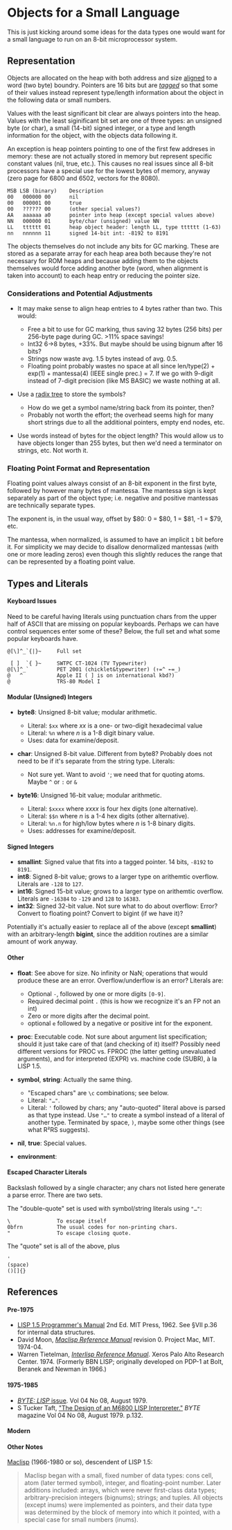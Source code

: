 Objects for a Small Language
============================

This is just kicking around some ideas for the data types one would
want for a small language to run on an 8-bit microprocessor system.

Representation
--------------

Objects are allocated on the heap with both address and size [aligned]
to a word (two byte) boundry. Pointers are 16 bits but are _[tagged]_
so that some of their values instead represent type/length information
about the object in the following data or small numbers.

Values with the least significant bit clear are always pointers into
the heap. Values with the least siginificant bit set are one of three
types: an unsigned byte (or char), a small (14-bit) signed integer, or
a type and length information for the object, with the objects data
following it.

An exception is heap pointers pointing to one of the first few
addreses in memory: these are not actually stored in memory but
represent specific constant values (nil, true, etc.). This causes no
real issues since all 8-bit processors have a special use for the
lowest bytes of memory, anyway (zero page for 6800 and 6502, vectors
for the 8080).

    MSB LSB (binary)    Description
    00   000000 00      nil
    00   000001 00      true
    00   ?????? 00      (other special values?)
    AA   aaaaaa a0      pointer into heap (except special values above)
    NN   000000 01      byte/char (unsigned) value NN
    LL   tttttt 01      heap object header: length LL, type tttttt (1-63)
    nn   nnnnnn 11      signed 14-bit int: -8192 to 8191

The objects themselves do not include any bits for GC marking. These
are stored as a separate array for each heap area both because they're
not necessary for ROM heaps and because adding them to the objects
themselves would force adding another byte (word, when alignment is
taken into account) to each heap entry or reducing the pointer size.

### Considerations and Potential Adjustments

- It may make sense to align heap entries to 4 bytes rather than two.
  This would:
  - Free a bit to use for GC marking, thus saving 32 bytes (256 bits)
    per 256-byte page during GC. >11% space savings!
  - Int32 6→8 bytes, +33%. But maybe should be using bignum after 16 bits?
  - Strings now waste avg. 1.5 bytes instead of avg. 0.5.
  - Floating point probably wastes no space at all since len/type(2) +
    exp(1) + mantessa(4) (IEEE single prec.) = 7. If we go with
    9-digit instead of 7-digit precision (like MS BASIC) we waste
    nothing at all.

- Use a [radix tree] to store the symbols?
  - How do we get a symbol name/string back from its pointer, then?
  - Probably not worth the effort; the overhead seems high for many
    short strings due to all the additional pointers, empty end nodes,
    etc.

- Use words instead of bytes for the object length? This would allow
  us to have objects longer than 255 bytes, but then we'd need a
  terminator on strings, etc. Not worth it.

### Floating Point Format and Representation

Floating point values always consist of an 8-bit exponent in the first
byte, followed by however many bytes of mantessa. The mantessa sign is
kept separately as part of the object type; i.e. negative and positive
mantessas are technically separate types.

The exponent is, in the usual way, offset by $80: 0 = $80, 1 = $81,
-1 = $79, etc.

The mantessa, when normalized, is assumed to have an implicit `1` bit
before it. For simplicity we may decide to disallow denormalized
mantessas (with one or more leading zeros) even though this slightly
reduces the range that can be represented by a floating point value.


Types and Literals
------------------

#### Keyboard Issues

Need to be careful having literals using punctuation chars from the
upper half of ASCII that are missing on popular keyboards. Perhaps we
can have control sequences enter some of these? Below, the full set
and what some popular keyboards have.

    @[\]^_`{|}~     Full set

     [ ]  `{ }~     SWTPC CT-1024 (TV Typewriter)
    @[\]^_`         PET 2001 (chicklet&typewriter) (↑=^ ←=_)
    @   ^           Apple II ( ] is on international kbd?)
    @               TRS-80 Model I

#### Modular (Unsigned) Integers

- __byte8__: Unsigned 8-bit value; modular arithmetic.
  - Literal: `$xx` where _xx_ is a one- or two-digit hexadecimal value
  - Literal: `%n` where _n_ is a 1-8 digit binary value.
  - Uses: data for examine/deposit.

- __char__: Unsigned 8-bit value. Different from byte8? Probably does
  not need to be if it's separate from the string type. Literals:
  - Not sure yet. Want to avoid `'`; we need that for quoting atoms.
    Maybe `^` or `:` or `&`

- __byte16__: Unsigned 16-bit value; modular arithmetic.
  - Literal: `$xxxx` where _xxxx_ is four hex digits (one alternative).
  - Literal: `$$n` where _n_ is a 1-4 hex digits (other alternative).
  - Literal: `%n.n` for high/low bytes where _n_ is 1-8 binary digits.
  - Uses: addresses for examine/deposit.

#### Signed Integers

- __smallint__: Signed value that fits into a tagged pointer.
  14 bits, `-8192` to `8191`.
- __int8__: Signed 8-bit value; grows to a larger type on arithemtic
  overflow. Literals are `-128` to `127`.
- __int16__: Signed 15-bit value; grows to a larger type on arithemtic
  overflow. Literals are `-16384` to `-129` and `128` to `16383`.
- __int32__: Signed 32-bit value. Not sure what to do about overflow:
  Error? Convert to floating point? Convert to bigint (if we have it)?

Potentially it's actually easier to replace all of the above (except
__smallint__) with an arbitrary-length __bigint__, since the addition
routines are a similar amount of work anyway.

#### Other

- __float__: See above for size. No infinity or NaN; operations that
  would produce these are an error. Overflow/underflow is an error?
  Literals are:
  - Optional `-`, followed by one or more digits `[0-9]`.
  - Required decimal point `.` (this is how we recognize it's an FP
    not an int)
  - Zero or more digits after the decimal point.
  - optional `e` followed by a negative or positive int for the
    exponent.

- __proc__: Executable code. Not sure about argument list
  specification; should it just take care of that (and checking of it)
  itself? Possibly need different versions for PROC vs. FPROC (the
  latter getting unevaluated arguments), and for interpreted (EXPR)
  vs. machine code (SUBR), à la LISP 1.5.

- __symbol__, __string__: Actually the same thing.
  - "Escaped chars" are `\c` combinations; see below.
  - Literal: `"…"`.
  - Literal: `'` followed by chars; any "auto-quoted" literal above is
    parsed as that type instead. Use `"…"` to create a symbol instead
    of a literal of another type. Terminated by space, `)`, maybe some
    other things (see what R²RS suggests).

- __nil__, __true__: Special values.

- __environment__:

#### Escaped Character Literals

Backslash followed by a single character; any chars not listed here
generate a parse error. There are two sets.

The "double-quote" set is used with symbol/string literals using `"…"`:

    \               To escape itself
    0bfrn           The usual codes for non-printing chars.
    "               To escape closing quote.

The "quote" set is all of the above, plus

    '
    (space)
    ()[]{}


References
----------

#### Pre-1975

- [LISP 1.5 Programmer's Manual][lisp1.5] 2nd Ed. MIT Press, 1962. See
  §VII p.36 for internal data structures.
- David Moon, [_Maclisp Reference Manual_][moonual] revision 0.
  Project Mac, MIT. 1974-04.
- Warren Tietelman, [_Interlisp Reference Manual_][interlisp74]. Xeros
  Palo Alto Research Center. 1974. (Formerly BBN LISP; originally
  developed on PDP-1 at Bolt, Beranek and Newman in 1966.)

#### 1975-1985

- [_BYTE: LISP_ issue][byte7908]. Vol 04 No 08, August 1979.
- S Tucker Taft, ["The Design of an M6800 LISP Interpreter."][taft79]
  _BYTE_ magazine Vol 04 No 08, August
  1979. p.132.

#### Modern

#### Other Notes

[Maclisp][wp-maclisp] (1966-1980 or so), descendent of LISP 1.5:

> Maclisp began with a small, fixed number of data types: cons cell,
> atom (later termed symbol), integer, and floating-point number.
> Later additions included: arrays, which were never first-class data
> types; arbitrary-precision integers (bignums); strings; and tuples.
> All objects (except inums) were implemented as pointers, and their
> data type was determined by the block of memory into which it
> pointed, with a special case for small numbers (inums).



<!-------------------------------------------------------------------->
[aligned]: https://en.wikipedia.org/wiki/Data_structure_alignment
[radix tree]: https://en.wikipedia.org/wiki/Radix_tree
[tagged]: https://en.wikipedia.org/wiki/Tagged_pointer

<!-- Refs: pre-1975 -->
[interlisp74]: https://archive.org/details/bitsavers_xeroxinterfMan_35779510
[lisp1.5]: http://web.cse.ohio-state.edu/~rountev.1/6341/pdf/Manual.pdf
[moonual]: https://en.wikipedia.org/wiki/David_A._Moon

<!-- Refs: 1975-1985 -->
[byte7908]: https://archive.org/details/BYTE_Vol_04-08_1979-08_Lisp
[taft79]: https://archive.org/details/BYTE_Vol_04-08_1979-08_Lisp/page/n133

<!-- Refs: Other Notes -->
[wp-maclisp]: https://en.wikipedia.org/wiki/Maclisp
